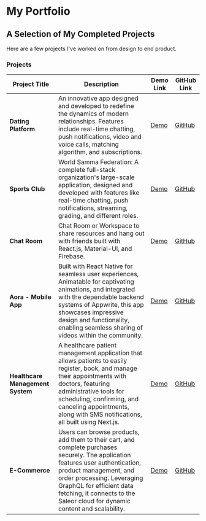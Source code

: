 # My Portfolio

## A Selection of My Completed Projects

Here are a few projects I've worked on from design to end product.

### Projects

| Project Title                    | Description                                                                                                                                                                                                                                                                                      | Demo Link                                                      | GitHub Link                                               |
| -------------------------------- | ------------------------------------------------------------------------------------------------------------------------------------------------------------------------------------------------------------------------------------------------------------------------------------------------ | -------------------------------------------------------------- | --------------------------------------------------------- |
| **Dating Platform**              | An innovative app designed and developed to redefine the dynamics of modern relationships. Features include real-time chatting, push notifications, video and voice calls, matching algorithm, and subscriptions.                                                                                | [Demo](https://fuckmate.boo/)                                  | [GitHub](https://github.com/Admin-Apparels/IntimatesPlus) |
| **Sports Club**                  | World Samma Federation: A complete full-stack organization's large-scale application, designed and developed with features like real-time chatting, push notifications, streaming, grading, and different roles.                                                                                 | [Demo](https://worldsamma.org/)                                | [GitHub](https://github.com/jdtheefirst/World-Samma-Fed)  |
| **Chat Room**                    | Chat Room or Workspace to share resources and hang out with friends built with React.js, Material-UI, and Firebase.                                                                                                                                                                              | [Demo](https://chat-room-ecru-five.vercel.app)                 | [GitHub](https://github.com/jdtheefirst/Porfolio)         |
| **Aora - Mobile App**            | Built with React Native for seamless user experiences, Animatable for captivating animations, and integrated with the dependable backend systems of Appwrite, this app showcases impressive design and functionality, enabling seamless sharing of videos within the community.                  | [Demo](https://github.com/jdtheefirst/aora?tab=readme-ov-file) | [GitHub](https://github.com/jdtheefirst/aora)             |
| **Healthcare Management System** | A healthcare patient management application that allows patients to easily register, book, and manage their appointments with doctors, featuring administrative tools for scheduling, confirming, and canceling appointments, along with SMS notifications, all built using Next.js.             | [Demo](https://healthcare-theta-sand.vercel.app/)              | [GitHub](https://github.com/jdtheefirst/healthcare)       |
| **E-Commerce**                   | Users can browse products, add them to their cart, and complete purchases securely. The application features user authentication, product management, and order processing. Leveraging GraphQL for efficient data fetching, it connects to the Saleor cloud for dynamic content and scalability. | [Demo](https://e-commerce-swart-mu-68.vercel.app/)             | [GitHub](https://github.com/jdtheefirst/e-commerce)       |
